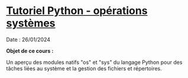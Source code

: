 # [Tutoriel Python - opérations systèmes](https://www.youtube.com/watch?v=Zx3J6lzfbOIhttps:/)

Date : 26/01/2024

**Objet de ce cours :**

Un aperçu des modules natifs "os" et "sys" du langage Python pour des tâches liées au système et la gestion des fichiers et répertoires.
